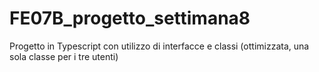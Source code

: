 # FE07B_progetto_settimana8
Progetto in Typescript con utilizzo di interfacce e classi (ottimizzata, una sola classe per i tre utenti)
